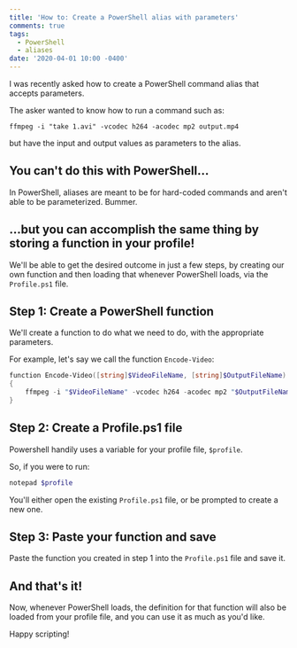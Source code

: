 ```yaml
---
title: 'How to: Create a PowerShell alias with parameters'
comments: true
tags:
  - PowerShell
  - aliases
date: '2020-04-01 10:00 -0400'
---
```

I was recently asked how to create a PowerShell command alias that accepts parameters.

The asker wanted to know how to run a command such as:

`ffmpeg -i "take 1.avi" -vcodec h264 -acodec mp2 output.mp4`

but have the input and output values as parameters to the alias.

## You can't do this with PowerShell...

In PowerShell, aliases are meant to be for hard-coded commands and aren't able to be parameterized. Bummer.

## ...but you can accomplish the same thing by storing a function in your profile!

We'll be able to get the desired outcome in just a few steps, by creating our own function and then loading that whenever PowerShell loads, via the `Profile.ps1` file.

## Step 1: Create a PowerShell function

We'll create a function to do what we need to do, with the appropriate parameters.

For example, let's say we call the function `Encode-Video`:

```powershell
function Encode-Video([string]$VideoFileName, [string]$OutputFileName)
{
    ffmpeg -i "$VideoFileName" -vcodec h264 -acodec mp2 "$OutputFileName"
}
```

## Step 2: Create a Profile.ps1 file

Powershell handily uses a variable for your profile file, `$profile`.

So, if you were to run:

```powershell
notepad $profile
```

You'll either open the existing `Profile.ps1` file, or be prompted to create a new one.

## Step 3: Paste your function and save

Paste the function you created in step 1 into the `Profile.ps1` file and save it.

## And that's it!

Now, whenever PowerShell loads, the definition for that function will also be loaded from your profile file, and you can use it as much as you'd like.

Happy scripting!
